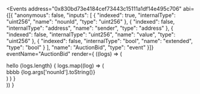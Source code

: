 <Events 
address="0x830bd73e4184cef73443c15111a1df14e495c706"
abi={[{
    "anonymous": false,
    "inputs": [
      {
        "indexed": true,
        "internalType": "uint256",
        "name": "nounId",
        "type": "uint256"
      },
      {
        "indexed": false,
        "internalType": "address",
        "name": "sender",
        "type": "address"
      },
      {
        "indexed": false,
        "internalType": "uint256",
        "name": "value",
        "type": "uint256"
      },
      {
        "indexed": false,
        "internalType": "bool",
        "name": "extended",
        "type": "bool"
      }
    ],
    "name": "AuctionBid",
    "type": "event"
  }]}
eventName="AuctionBid"
render={
  ((logs) => (
     <div>hello {logs.length}
     {
      logs.map((log) => (
        <div>bbbb {log.args['nounId'].toString()}</div>
  )
)
     }
     </div>
  ))
}
>

</Events>